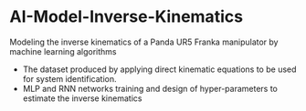 # AI-Model-Inverse-Kinematics

Modeling the inverse kinematics of a Panda UR5 Franka manipulator by machine learning algorithms

- The dataset produced by applying direct kinematic equations to be used for system identification.
- MLP and RNN networks training and design of hyper-parameters to estimate the inverse kinematics
